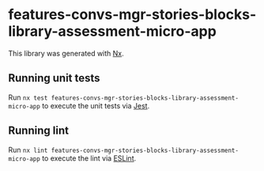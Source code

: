 # features-convs-mgr-stories-blocks-library-assessment-micro-app

This library was generated with [Nx](https://nx.dev).

## Running unit tests

Run `nx test features-convs-mgr-stories-blocks-library-assessment-micro-app` to execute the unit tests via [Jest](https://jestjs.io).

## Running lint

Run `nx lint features-convs-mgr-stories-blocks-library-assessment-micro-app` to execute the lint via [ESLint](https://eslint.org/).
